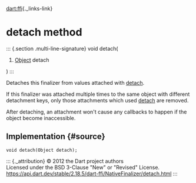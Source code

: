 [dart:ffi](../../dart-ffi/dart-ffi-library){._links-link}

detach method
=============

::: {.section .multi-line-signature}
void detach(

1.  [Object](../../dart-core/object-class) detach

)
:::

Detaches this finalizer from values attached with [detach](detach).

If this finalizer was attached multiple times to the same object with
different detachment keys, only those attachments which used
[detach](detach) are removed.

After detaching, an attachment won\'t cause any callbacks to happen if
the object become inaccessible.

Implementation {#source}
--------------

``` {.language-dart data-language="dart"}
void detach(Object detach);
```

::: {._attribution}
© 2012 the Dart project authors\
Licensed under the BSD 3-Clause \"New\" or \"Revised\" License.\
<https://api.dart.dev/stable/2.18.5/dart-ffi/NativeFinalizer/detach.html>
:::
